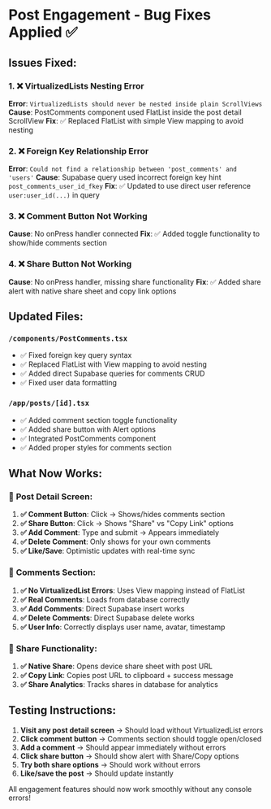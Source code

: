 # Post Engagement - Bug Fixes Applied ✅

## Issues Fixed:

### 1. ❌ **VirtualizedLists Nesting Error**
**Error**: `VirtualizedLists should never be nested inside plain ScrollViews`
**Cause**: PostComments component used FlatList inside the post detail ScrollView
**Fix**: ✅ Replaced FlatList with simple View mapping to avoid nesting

### 2. ❌ **Foreign Key Relationship Error** 
**Error**: `Could not find a relationship between 'post_comments' and 'users'`
**Cause**: Supabase query used incorrect foreign key hint `post_comments_user_id_fkey`
**Fix**: ✅ Updated to use direct user reference `user:user_id(...)` in query

### 3. ❌ **Comment Button Not Working**
**Cause**: No onPress handler connected
**Fix**: ✅ Added toggle functionality to show/hide comments section

### 4. ❌ **Share Button Not Working**
**Cause**: No onPress handler, missing share functionality
**Fix**: ✅ Added share alert with native share sheet and copy link options

## Updated Files:

### `/components/PostComments.tsx`
- ✅ Fixed foreign key query syntax
- ✅ Replaced FlatList with View mapping to avoid nesting
- ✅ Added direct Supabase queries for comments CRUD
- ✅ Fixed user data formatting

### `/app/posts/[id].tsx` 
- ✅ Added comment section toggle functionality
- ✅ Added share button with Alert options
- ✅ Integrated PostComments component
- ✅ Added proper styles for comments section

## What Now Works:

### 🎯 **Post Detail Screen**:
1. **✅ Comment Button**: Click → Shows/hides comments section
2. **✅ Share Button**: Click → Shows "Share" vs "Copy Link" options
3. **✅ Add Comment**: Type and submit → Appears immediately
4. **✅ Delete Comment**: Only shows for your own comments
5. **✅ Like/Save**: Optimistic updates with real-time sync

### 🎯 **Comments Section**:
1. **✅ No VirtualizedList Errors**: Uses View mapping instead of FlatList
2. **✅ Real Comments**: Loads from database correctly
3. **✅ Add Comments**: Direct Supabase insert works
4. **✅ Delete Comments**: Direct Supabase delete works
5. **✅ User Info**: Correctly displays user name, avatar, timestamp

### 🎯 **Share Functionality**:
1. **✅ Native Share**: Opens device share sheet with post URL
2. **✅ Copy Link**: Copies post URL to clipboard + success message
3. **✅ Share Analytics**: Tracks shares in database for analytics

## Testing Instructions:

1. **Visit any post detail screen** → Should load without VirtualizedList errors
2. **Click comment button** → Comments section should toggle open/closed
3. **Add a comment** → Should appear immediately without errors
4. **Click share button** → Should show alert with Share/Copy options
5. **Try both share options** → Should work without errors
6. **Like/save the post** → Should update instantly

All engagement features should now work smoothly without any console errors!